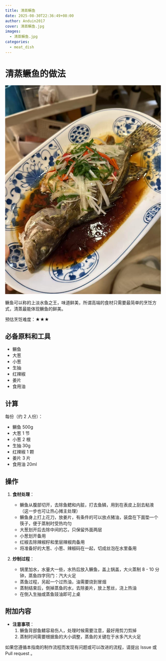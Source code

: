 ```yaml
---
title: 清蒸鳜鱼
date: 2025-08-30T22:36:49+08:00
author: Anduin2017
cover: 清蒸鳜鱼.jpg
images:
  - 清蒸鳜鱼.jpg
categories:
  - meat_dish
---
```


# 清蒸鳜鱼的做法

![清蒸鳜鱼成品图](./清蒸鳜鱼成品图.jpg)

鳜鱼可以称的上淡水鱼之王，味道鲜美，所谓高端的食材只需要最简单的烹饪方式，清蒸最能体现鳜鱼的鲜美。

预估烹饪难度：★★★

## 必备原料和工具

- 鳜鱼
- 大葱
- 小葱
- 生抽
- 红辣椒
- 姜片
- 食用油

## 计算

每份（约 2 人份）：

- 鳜鱼 500g
- 大葱 1 节
- 小葱 2 根
- 生抽 30g
- 红辣椒 1 颗
- 姜片 3 片
- 食用油 20ml

## 操作

1. **食材处理**：
   - 鳜鱼从腹部切开，去除鱼鳃和内脏，打去鱼鳞，用到在表皮上刮去粘液（这一步也可让热心摊主处理）
   - 鳜鱼身上打上花刀，放姜片，有条件的可以放点猪油，装盘在下面垫一个筷子，便于蒸制时受热均匀
   - 大葱划开后去除中间的芯，只保留外面两层
   - 小葱划开备用
   - 红椒去除辣椒籽和里层辣椒肉备用
   - 将准备好的大葱、小葱、辣椒码在一起，切成丝泡在水里备用

2. **炒制过程**：
   - 锅里加水，水量大一些，水热后放入鳜鱼，盖上锅盖，大火蒸制 8 - 10 分钟，蒸鱼四字窍门：汽大火足
   - 蒸鱼过程，另起一个过热油，油需要烧到冒烟
   - 蒸制结束后，倒掉蒸鱼的水，去除姜片，放上葱丝，浇上热油
   - 在倒入生抽或蒸鱼豉油即可上桌

## 附加内容

- **注意事项**：
  1. 鳜鱼背部鱼鳍容易伤人，处理时候需要注意，最好用剪刀剪掉
  2. 蒸制时间需要根据鱼的大小调整，蒸鱼的关键在于水多汽大火足

如果您遵循本指南的制作流程而发现有问题或可以改进的流程，请提出 Issue 或 Pull request 。
